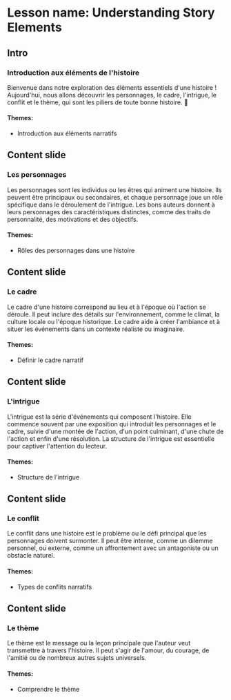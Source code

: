 # Lesson name: Understanding Story Elements

## Intro

### Introduction aux éléments de l'histoire

Bienvenue dans notre exploration des éléments essentiels d'une histoire ! Aujourd'hui, nous allons découvrir les personnages, le cadre, l'intrigue, le conflit et le thème, qui sont les piliers de toute bonne histoire. 📖

#### **Themes:**
- Introduction aux éléments narratifs

## Content slide

### Les personnages

Les personnages sont les individus ou les êtres qui animent une histoire. Ils peuvent être principaux ou secondaires, et chaque personnage joue un rôle spécifique dans le déroulement de l'intrigue. Les bons auteurs donnent à leurs personnages des caractéristiques distinctes, comme des traits de personnalité, des motivations et des objectifs.

#### **Themes:**
- Rôles des personnages dans une histoire

## Content slide

### Le cadre

Le cadre d'une histoire correspond au lieu et à l'époque où l'action se déroule. Il peut inclure des détails sur l'environnement, comme le climat, la culture locale ou l'époque historique. Le cadre aide à créer l'ambiance et à situer les événements dans un contexte réaliste ou imaginaire.

#### **Themes:**
- Définir le cadre narratif

## Content slide

### L'intrigue

L'intrigue est la série d'événements qui composent l'histoire. Elle commence souvent par une exposition qui introduit les personnages et le cadre, suivie d'une montée de l'action, d'un point culminant, d'une chute de l'action et enfin d'une résolution. La structure de l'intrigue est essentielle pour captiver l'attention du lecteur.

#### **Themes:**
- Structure de l'intrigue

## Content slide

### Le conflit

Le conflit dans une histoire est le problème ou le défi principal que les personnages doivent surmonter. Il peut être interne, comme un dilemme personnel, ou externe, comme un affrontement avec un antagoniste ou un obstacle naturel.

#### **Themes:**
- Types de conflits narratifs

## Content slide

### Le thème

Le thème est le message ou la leçon principale que l'auteur veut transmettre à travers l'histoire. Il peut s'agir de l'amour, du courage, de l'amitié ou de nombreux autres sujets universels.

#### **Themes:**
- Comprendre le thème
